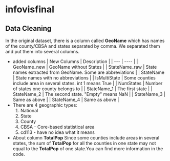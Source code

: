 # infovisfinal

## Data Cleaning
In the original dataset, there is a column called __GeoName__ which has names of the county/CBSA and states separated by comma. We separated them and put them into several columns.
* added columns
    | New Columns | Description |
    | --- | ---- |
    | GeoName_new | GeoName without States |
    | StateName_raw | State names extracted from GeoName. Some are abbreviations |
    | StateName | State names with no abbreviations |
    | IsMultiState | Some counties include area in several states. int 1 means True |
    | NumStates | Number of states one county belongs to |
    | StateName_1 | The first state |
    | StateName_2 | The second state. "Empty" means NaN |
    | StateName_3 | Same as above |
    | StateName_4 | Same as above |
* There are 4 geographic types:
  1. National
  2. State
  3. County
  4. CBSA - Core-based statistical area
  5. cd113 - have no idea what it means
* About column  __TotalPop__
  Since some counties include areas in several states, the sum of __TotalPop__ for all the counties in one state may not equal to the __TotalPop__ of one state.You can find more information in the code.


